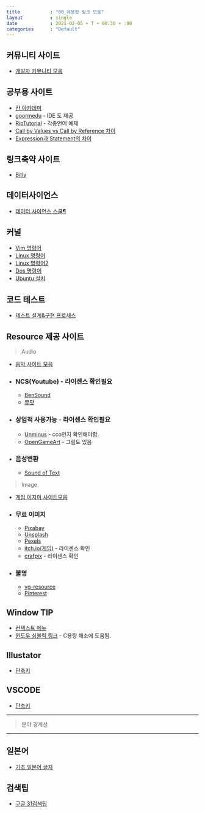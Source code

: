 ```yaml
---
title           : "00_유용한 링크 모음"
layout          : single
date            : 2021-02-05 + T + 00:30 + :00
categories      : "Default"
---
```

  
## 커뮤니티 사이트
  
+ [개발자 커뮤니티 모음](https://zetawiki.com/wiki/%EA%B5%AD%EB%82%B4_%EA%B0%9C%EB%B0%9C%EC%9E%90_%EC%BB%A4%EB%AE%A4%EB%8B%88%ED%8B%B0)

## 공부용 사이트
  
+ [칸 아카데미](https://ko.khanacademy.org/profile/kaid_275650863302787943258040/courses)
+ [goormedu](https://edu.goorm.io/search?page=1&sort=newest&category=programming.programming-fundamentals) - IDE 도 제공
+ [RipTutorial](https://riptutorial.com/) - 각종언어 예제
+ [Call by Values vs Call by Reference 차이](https://imasoftwareengineer.tistory.com/104)
+ [Expression과 Statement의 차이](https://shoark7.github.io/programming/knowledge/expression-vs-statement)

## 링크축약 사이트

+ [Bitly](https://bitly.com/)

## 데이터사이언스
  
+ [데이터 사이언스 스쿨¶](https://datascienceschool.net/intro.html)
  
## 커널
  
+ [Vim 명령어](https://vim.rtorr.com/lang/ko/)
+ [Linux 명령어](https://withcoding.com/103)
+ [Linux 명령어2](https://itholic.github.io/linux-basic-command/)
+ [Dos 명령어](https://itfix.tistory.com/12)
+ [Ubuntu 설치](https://ychae-leah.tistory.com/78)

## 코드 테스트
  
+ [테스트 설계&구현 프로세스](https://eunguru.tistory.com/163)

## Resource 제공 사이트
  
> Audio
  
+ [음악 사이트 모음](https://kilbong0508.tistory.com/248)  
  
+ ### NCS(Youtube) - 라이센스 확인필요
  
  + [BenSound](https://www.bensound.com/)
  + [뮤팟](https://www.mewpot.com/)
  
+ ### 상업적 사용가능 - 라이센스 확인필요
  
  + [Unminus](https://www.unminus.com/) - cco인지 확인해야함.
  + [OpenGameArt](https://opengameart.org/) - 그림도 있음
  
+ ### 음성변환
  
  + [Sound of Text](https://soundoftext.com/)

> Image
  
+ [게임 이지미 사이트모음](https://yunbam.tistory.com/31)

+ ### 무료 이미지
  
  + [Pixabay](https://pixabay.com/ko/)
  + [Unsplash](https://unsplash.com/)
  + [Pexels](https://www.pexels.com/ko-kr/)
  + [itch.io(게임)](https://itch.io/game-assets/free/tag-rpgmaker) - 라이센스 확인
  + [crafpix](https://craftpix.net/freebies/) - 라이센스 확인
  
+ ### 불명
  
  + [vg-resource](https://wiki.vg-resource.com/Main_Page)
  + [Pinterest](https://www.pinterest.co.kr/)
  
## Window TIP
  
+ [컨텍스트 메뉴](https://wowan.tistory.com/140)
+ [윈도우 심볼릭 링크](https://openwiki.kr/tech/mklink) - C용량 해소에 도움됨.
  
## Illustator
  
+ [단축키](https://m.blog.naver.com/PostView.nhn?blogId=yms099&logNo=220615169143&proxyReferer=https:%2F%2Fwww.google.com%2F)
  
## VSCODE
  
+ [단축키](https://demun.github.io/vscode-tutorial/shortcuts/)
  
---------------------------------
> 분야 경계선
---------------------------------
  
## 일본어
  
+ [기초 일본어 글자](https://legwork4u.tistory.com/800)

## 검색팁
  
+ [구글 31검색팁](https://makemoneyskills.com/googling-31-tips/)
